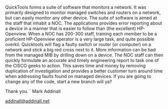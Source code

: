 QuickTools forms a suite of software that monitors a network.  It was primarily designed to monitor managed switches and routers on a network, but can easily monitor any other device.  The suite of software is aimed at the staff that inhabit a NOC.  The applications provides error reporting about a device in a manner that is easier to follow than (the excellent) HP-Openview.  When a NOC has 200-300 staff, training each member to be a proficient HP-Openview operator is a very large task, and quite possible overkil.  Quicktools will flag a faulty switch or router (or computer) on a network and stick a big red cross next to it.  More information can be had from the managed MIB by drilling down on a device.  The NOC staff can then quickly formulate an accurate and timely engineering report to task one of the CISCO geeks to action.  This saves time and money by removing duplication of investigation and provides a better customer turn around time when addressing faults found on managed devices.  If you are going to change any of the code, start a new branch will ya?



Thank you.
`
Mark Addinall

addinall@addinall.net

